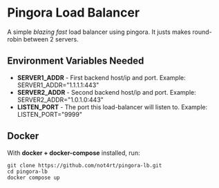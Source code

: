 # Pingora Load Balancer
A simple *blazing fast* load balancer using pingora. It justs makes round-robin between 2 servers.

## Environment Variables Needed
- **SERVER1_ADDR** - First backend host/ip and port.                Example: SERVER1_ADDR="1.1.1.1:443"
- **SERVER2_ADDR** - Second backend host/ip and port.               Example: SERVER2_ADDR="1.0.1.0:443"
- **LISTEN_PORT** - The port this load-balancer will listen to.     Example: LISTEN_PORT="9999"

## Docker
With **docker + docker-compose** installed, run:
```
git clone https://github.com/not4rt/pingora-lb.git
cd pingora-lb
docker compose up
```
